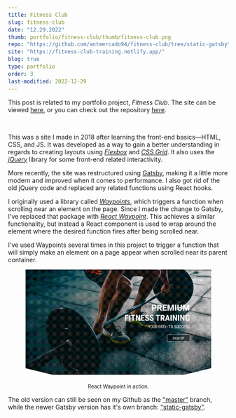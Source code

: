 ```yaml
---
title: Fitness Club
slug: fitness-club
date: "12.29.2022"
thumb: portfolio/fitness-club/thumb/fitness-club.png
repo: "https://github.com/antmercado94/fitness-club/tree/static-gatsby"
site: "https://fitness-club-training.netlify.app/"
blog: true
type: portfolio
order: 3
last-modified: 2022-12-29
---
```


This post is related to my portfolio project, _Fitness Club_. The site can be viewed [here](https://fitness-club-training.netlify.app/), or you can check out the repository [here](https://github.com/antmercado94/fitness-club/tree/static-gatsby).

<br/>

This was a site I made in 2018 after learning the front-end basics&mdash;HTML, CSS, and JS. It was developed as a way to gain a better understanding in regards to creating layouts using [_Flexbox_](https://developer.mozilla.org/en-US/docs/Learn/CSS/CSS_layout/Flexbox) and [_CSS Grid_](https://developer.mozilla.org/en-US/docs/Web/CSS/CSS_Grid_Layout). It also uses the [_jQuery_](https://jquery.com/) library for some front-end related interactivity.

More recently, the site was restructured using [Gatsby](https://www.gatsbyjs.com/), making it a little more modern and improved when it comes to performance. I also got rid of the old jQuery code and replaced any related functions using React hooks.

I originally used a library called [_Waypoints_](http://imakewebthings.com/waypoints/), which triggers a function when scrolling near an element on the page. Since I made the change to Gatsby, I've replaced that package with [_React Waypoint_](https://www.npmjs.com/package/react-waypoint). This achieves a similar functionality, but instead a React component is used to wrap around the element where the desired function fires after being scrolled near.

I've used Waypoints several times in this project to trigger a function that will simply make an element on a page appear when scrolled near its parent container.

<figure>

![React Waypoint GIF](./../../images/portfolio/fitness-club/featured/react-waypoint.gif)

<p align="center"><small>React Waypoint in action.</small></p>
</figure>

The old version can still be seen on my Github as the ["master"](https://github.com/antmercado94/fitness-club) branch, while the newer Gatsby version has it's own branch: ["static-gatsby"](https://github.com/antmercado94/fitness-club/tree/static-gatsby).
